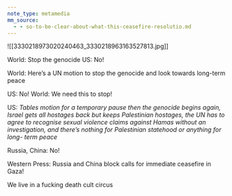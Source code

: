 ```yaml
---
note_type: metamedia
mm_source:
  - - so-to-be-clear-about-what-this-ceasefire-resolutio.md
---
```


![[3330218973020240463_3330218963163527813.jpg]]

World: Stop the genocide
US: No!

World: Here’s a UN motion to stop the
genocide and look towards long-term peace

US: No!
World: We need this to stop!

US: *Tables motion for a temporary pause
then the genocide begins again, Israel gets all
hostages back but keeps Palestinian
hostages, the UN has to agree to recognise
sexual violence claims against Hamas without
an investigation, and there’s nothing for
Palestinian statehood or anything for long-
term peace*

Russia, China: No!

Western Press: Russia and China block calls
for immediate ceasefire in Gaza!

We live in a fucking death cult circus

